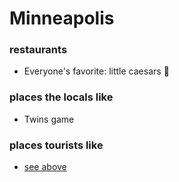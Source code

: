 # Minneapolis

### restaurants
- Everyone's favorite: little caesars :pizza:

### places the locals like
- Twins game

### places tourists like
- [see above](#places-the-locals-like)
